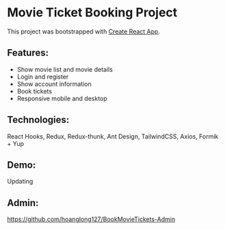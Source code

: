 # Movie Ticket Booking Project

This project was bootstrapped with [Create React App](https://github.com/facebook/create-react-app).

## Features:

- Show movie list and movie details
- Login and register
- Show account information
- Book tickets
- Responsive mobile and desktop

## Technologies:

React Hooks, Redux, Redux-thunk, Ant Design, TailwindCSS, Axios, Formik + Yup

## Demo:

Updating

## Admin:

https://github.com/hoanglong127/BookMovieTickets-Admin
